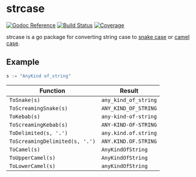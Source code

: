 # strcase
[![Godoc Reference](https://godoc.org/github.com/writeas/strcase?status.svg)](http://godoc.org/github.com/writeas/strcase)
[![Build Status](https://travis-ci.org/writeas/strcase.svg)](https://travis-ci.org/writeas/strcase)
[![Coverage](http://gocover.io/_badge/github.com/writeas/strcase?0)](http://gocover.io/github.com/writeas/strcase)

strcase is a go package for converting string case to [snake case](https://en.wikipedia.org/wiki/Snake_case) or [camel case](https://en.wikipedia.org/wiki/CamelCase).

## Example

```go
s := "AnyKind of_string"
```

| Function                          | Result               |
|-----------------------------------|----------------------|
| `ToSnake(s)`                      | `any_kind_of_string` |
| `ToScreamingSnake(s)`             | `ANY_KIND_OF_STRING` |
| `ToKebab(s)`                      | `any-kind-of-string` |
| `ToScreamingKebab(s)`             | `ANY-KIND-OF-STRING` |
| `ToDelimited(s, '.')`             | `any.kind.of.string` |
| `ToScreamingDelimited(s, '.')`    | `ANY.KIND.OF.STRING` |
| `ToCamel(s)`                      | `AnyKindOfString`    |
| `ToUpperCamel(s)`                 | `AnyKindOfString`    |
| `ToLowerCamel(s)`                 | `anyKindOfString`    |
